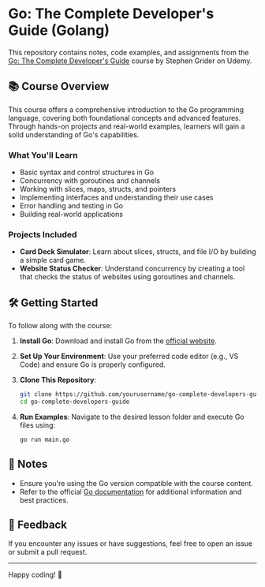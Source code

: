# Go: The Complete Developer's Guide (Golang)

This repository contains notes, code examples, and assignments from the [Go: The Complete Developer's Guide](https://www.udemy.com/course/go-the-complete-developers-guide/) course by Stephen Grider on Udemy.

## 📚 Course Overview

This course offers a comprehensive introduction to the Go programming language, covering both foundational concepts and advanced features. Through hands-on projects and real-world examples, learners will gain a solid understanding of Go's capabilities.

### What You'll Learn

- Basic syntax and control structures in Go
- Concurrency with goroutines and channels
- Working with slices, maps, structs, and pointers
- Implementing interfaces and understanding their use cases
- Error handling and testing in Go
- Building real-world applications

### Projects Included

- **Card Deck Simulator**: Learn about slices, structs, and file I/O by building a simple card game.
- **Website Status Checker**: Understand concurrency by creating a tool that checks the status of websites using goroutines and channels.

## 🛠️ Getting Started

To follow along with the course:

1. **Install Go**: Download and install Go from the [official website](https://golang.org/dl/).
2. **Set Up Your Environment**: Use your preferred code editor (e.g., VS Code) and ensure Go is properly configured.
3. **Clone This Repository**:

   ```bash
   git clone https://github.com/yourusername/go-complete-developers-guide.git
   cd go-complete-developers-guide
   ```

4. **Run Examples**: Navigate to the desired lesson folder and execute Go files using:

   ```bash
   go run main.go
   ```

## 📄 Notes

- Ensure you're using the Go version compatible with the course content.
- Refer to the official [Go documentation](https://golang.org/doc/) for additional information and best practices.

## 📢 Feedback

If you encounter any issues or have suggestions, feel free to open an issue or submit a pull request.

---

Happy coding! 🚀

